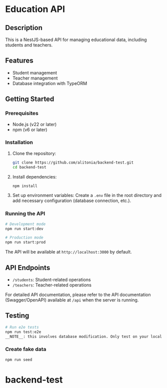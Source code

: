 # Education API

## Description

This is a NestJS-based API for managing educational data, including students and teachers.

## Features

- Student management
- Teacher management
- Database integration with TypeORM

## Getting Started

### Prerequisites

- Node.js (v22 or later)
- npm (v6 or later)

### Installation

1. Clone the repository:
   ```bash
   git clone https://github.com/alitonia/backend-test.git
   cd backend-test
   ```

2. Install dependencies:
   ```bash
   npm install
   ```

3. Set up environment variables:
   Create a `.env` file in the root directory and add necessary configuration (database connection, etc.).

### Running the API

```bash
# Development mode
npm run start:dev

# Production mode
npm run start:prod
```

The API will be available at `http://localhost:3000` by default.

## API Endpoints

- `/students`: Student-related operations
- `/teachers`: Teacher-related operations

For detailed API documentation, please refer to the API documentation (Swagger/OpenAPI) available at `/api` when the
server is running.

## Testing

```bash
# Run e2e tests
npm run test:e2e
__NOTE__: this involves database modification. Only test on your local environment !!!

```
### Create fake data

```bash
npm run seed
```
# backend-test
